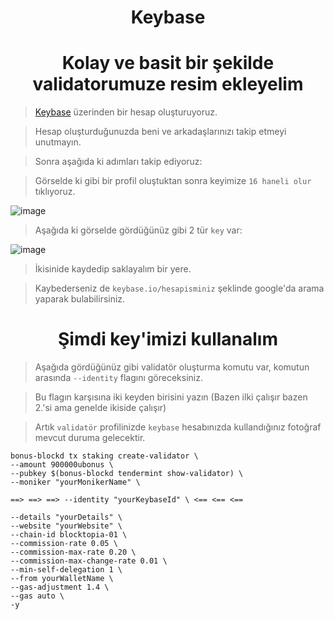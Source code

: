 <h1 align="center"> Keybase </h1>

<h1 align="center"> Kolay ve basit bir şekilde validatorumuze resim ekleyelim </h1>

> [Keybase](https://keybase.io/rues) üzerinden bir hesap oluşturuyoruz.

> Hesap oluşturduğunuzda beni ve arkadaşlarınızı takip etmeyi unutmayın.

> Sonra aşağıda ki adımları takip ediyoruz:

> Görselde ki gibi bir profil oluştuktan sonra keyimize `16 haneli olur` tıklıyoruz.

![image](https://github.com/ruesandora/Linux-ve-Nodelar-Hakkinda/assets/101149671/091c4b82-c0f1-4fdf-8481-ee07bc1a1471)

> Aşağıda ki görselde gördüğünüz gibi 2 tür `key` var:

![image](https://github.com/ruesandora/Linux-ve-Nodelar-Hakkinda/assets/101149671/c7d061d5-8ef7-4590-ad65-152cb86554d9)

> İkisinide kaydedip saklayalım bir yere.

> Kaybederseniz de `keybase.io/hesapisminiz` şeklinde google'da arama yaparak bulabilirsiniz.

<h1 align="center"> Şimdi key'imizi kullanalım </h1>

> Aşağıda gördüğünüz gibi validatör oluşturma komutu var, komutun arasında `--identity` flagını göreceksiniz.

> Bu flagın karşısına iki keyden birisini yazın (Bazen ilki çalışır bazen 2.'si ama genelde ikiside çalışır)

> Artık `validatör` profilinizde `keybase` hesabınızda kullandığınız fotoğraf mevcut duruma gelecektir.

```
bonus-blockd tx staking create-validator \
--amount 900000ubonus \
--pubkey $(bonus-blockd tendermint show-validator) \
--moniker "yourMonikerName" \

==> ==> ==> --identity "yourKeybaseId" \ <== <== <==

--details "yourDetails" \
--website "yourWebsite" \
--chain-id blocktopia-01 \
--commission-rate 0.05 \
--commission-max-rate 0.20 \
--commission-max-change-rate 0.01 \
--min-self-delegation 1 \
--from yourWalletName \
--gas-adjustment 1.4 \
--gas auto \
-y
```
